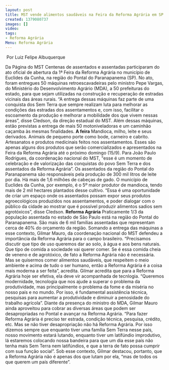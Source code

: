 ```yaml
---
layout: post
title: MST vende alimentos saudáveis na Feira da Reforma Agrária em SP
created: 1379080737
images: []
video: 
tags:
- Reforma Agrária
Menu: Reforma Agrária
---
```

 Por Luiz Felipe Albuquerque

Da Página do MST Centenas de assentados e assentadas participaram do ato oficial de abertura da 1ª Feira da Reforma Agrária no município de Euclides da Cunha, na região do Pontal do Paranapanema (SP). No ato, foram entregues 50 máquinas retroescavadeiras pelo ministro Pepe Vargas, do Ministério do Desenvolvimento Agrário (MDA), a 50 prefeituras do estado, para que sejam utilizadas na construção e recuperação de estradas vicinais das áreas rurais. “A entrega dessas máquinas faz parte de uma conquista dos Sem Terra que sempre realizam luta para melhorar as condições das estradas dos assentamentos e, com isso, facilitar o escoamento da produção e melhorar a mobilidade dos que vivem nessas áreas”, disse Cledson, da direção estadual do MST. Além dessas máquinas, estão previstas a entrega de mais 50 motoniveladoras e um caminhão caçamba às mesmas finalidades. **A feira** Mandioca, milho, leite e seus derivados. Animais de pequeno porte como bode, carneiro e cabrito. Artesanatos e produtos medicinais feitos nos assentamentos. Esses são apenas alguns dos produtos que serão comercializados e apresentados na Feira da Reforma Agrária até o próximo domingo (15/9). Para João Paulo Rodrigues, da coordenação nacional do MST, "esse é um momento de celebração e de valorização das conquistas do povo Sem Terra e dos assentados da Reforma Agrária”. Os assentados da região do Pontal do Paranapanema são responsáveis pela produção de 300 mil litros de leite por dia. Há mais de 1,6 milhões de cabeças de gado. O município de Euclides da Cunha, por exemplo, é o 5º maior produtor de mandioca, tendo mais de 2 mil hectares plantados desse cultivo. “Essa é uma oportunidade de criar um espaço onde os assentados possam expor seus produtos agroecológicos produzidos nos assentamentos, e poder dialogar com o público da cidade ao mostrar que é possível produzir alimentos sadios sem agrotóxicos”, disse Cledson. **Reforma Agrária** Praticamente 1/3 da população assentada no estado de São Paulo está na região do Pontal do Paranapanema. São mais de 6 mil famílias assentadas que representam cerca de 40% do orçamento da região. Somando a entrega das máquinas a esse contexto, Gilmar Mauro, da coordenação nacional do MST defendeu a importância da Reforma Agrária para o campo brasileiro. “Precisamos discutir que tipo de uso queremos dar ao solo, à água e aos bens naturais. Que tipo de comida a sociedade vai querer comer. Se é essa comida cheia de veneno e de agrotóxico, de fato a Reforma Agrária não é necessária. Mas se quisermos comer alimentos saudáveis, que respeitem o meio ambiente e acima de tudo o ser humano, então a Reforma Agrária é a coisa mais moderna a ser feita”, acredita. Gilmar acredita que para a Reforma Agrária hoje ser efetiva, ela deve vir acompanhada de tecnlogia. “Queremos modernidade, tecnologia que nos ajude a superar o problema da produtividade, mas principalmente o problema da fome e da miséria no nosso país e no mundo. Por isso, é fundamental assistência técnica, pesquisas para aumentar a produtividade e diminuir a penosidade do trabalho agrícola”. Diante da presença do ministro do MDA, Gilmar Mauro ainda aproveitou para cobrar as diversas áreas que podem ser desapropriadas no Pontal e avançar na Reforma Agrária. “Para fazer Reforma Agrária é preciso ter estrada, condição técnica, pesquisa, crédito, etc. Mas se não tiver desapropriação não há Reforma Agrária. Por isso dizemos sempre que enquanto tiver uma família Sem Terra nesse país, nosso movimento estará lutando, enquanto tiver um latifúndio improdutivo, lá estaremos colocando nossa bandeira para que um dia esse país não tenha mais Sem Terra nem latifúndios, e que a terra de fato possa cumprir com sua função social”. Sob esse contexto, Gilmar destacou, portanto, que a Reforma Agrária não é apenas dos que lutam por ela, “mas de todos os que querem um país diferente”.

